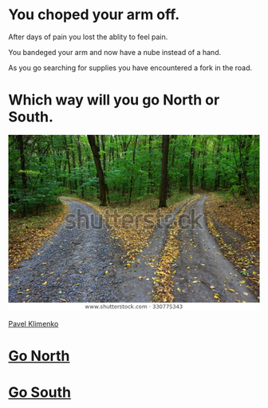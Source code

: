 # You choped your arm off.

After days of pain you lost the ablity to feel pain.

You bandeged your arm and now have a nube instead of a hand. 

As you go searching for supplies you have encountered a fork in the road.  

# Which way will you go North or South. 

![South](two-roads.jpg)

[Pavel Klimenko](https://www.shutterstock.com/g/pavelk)

# [Go North](gang.md)
# [Go South](shelter.md)
